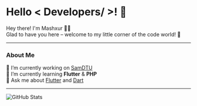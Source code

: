 # Hello < Developers/ >! 👋

Hey there! I'm Mashxur 👨‍💻  
Glad to have you here – welcome to my little corner of the code world! 🚀

---

### About Me

🔭 I’m currently working on [SamDTU](https://github.com/Mashxur-2013/SamDTU)  
🌱 I’m currently learning **Flutter** & **PHP**  
💬 Ask me about [Flutter](https://flutter.dev) and [Dart](https://dart.dev)

---

![GitHub Stats](https://github-readme-stats.vercel.app/api?username=Mashxur-2013&show_icons=true&theme=radical)
